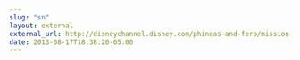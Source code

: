 ```yaml
---
slug: "sn"
layout: external
external_url: http://disneychannel.disney.com/phineas-and-ferb/mission-marvel
date: 2013-08-17T18:38:20-05:00
---
```

